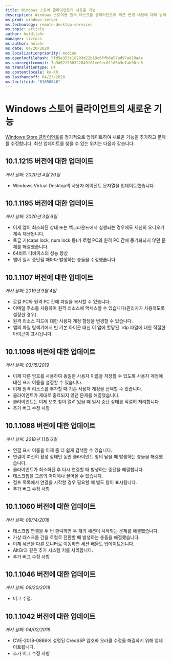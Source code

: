 ```yaml
---
title: Windows 스토어 클라이언트의 새로운 기능
description: Windows 스토어용 원격 데스크톱 클라이언트의 최근 변경 내용에 대해 알아봅니다.
ms.prod: windows-server
ms.technology: remote-desktop-services
ms.topic: article
author: heidilohr
manager: lizross
ms.author: helohr
ms.date: 04/20/2020
ms.localizationpriority: medium
ms.openlocfilehash: 5fd9e353c18293d22b18c6ffb6a57ad97a819a4a
ms.sourcegitcommit: 3a3d62f938322849f81ee9ec01186b3e7ab90fe0
ms.translationtype: HT
ms.contentlocale: ko-KR
ms.lasthandoff: 04/23/2020
ms.locfileid: "81650046"
---
```

# <a name="whats-new-in-the-windows-store-client"></a>Windows 스토어 클라이언트의 새로운 기능

[Windows Store 클라이언트](windows.md)를 정기적으로 업데이트하여 새로운 기능을 추가하고 문제를 수정합니다. 최신 업데이트를 찾을 수 있는 위치는 다음과 같습니다.

## <a name="updates-for-version-1011215"></a>10.1.1215 버전에 대한 업데이트

*게시 날짜: 2020년 4월 20일*

- Windows Virtual Desktop의 사용자 에이전트 문자열을 업데이트했습니다.

## <a name="updates-for-version-1011195"></a>10.1.1195 버전에 대한 업데이트

*게시 날짜: 2020년 3월 6일*

- 이제 앱이 최소화된 상태 또는 백그라운드에서 실행되는 경우에도 세션의 오디오가 계속 재생됩니다.
- 토글 키(caps lock, num lock 등)가 로컬 PC와 원격 PC 간에 동기화되지 않던 문제를 해결했습니다.
- 64비트 디바이스의 성능 향상
- 앱이 일시 중단될 때마다 발생하는 충돌을 수정했습니다.

## <a name="updates-for-version-1011107"></a>10.1.1107 버전에 대한 업데이트

*게시 날짜: 2019년 9월 4일*

- 로컬 PC와 원격 PC 간에 파일을 복사할 수 있습니다.
- 이메일 주소를 사용하여 원격 리소스에 액세스할 수 있습니다(관리자가 사용하도록 설정한 경우).
- 원격 리소스 피드에 대한 사용자 계정 할당을 변경할 수 있습니다.
- 앱의 파일 탐색기에서 빈 기본 아이콘 대신 이 앱에 할당된 .rdp 파일에 대한 적절한 아이콘이 표시됩니다.

## <a name="updates-for-version-1011098"></a>10.1.1098 버전에 대한 업데이트

*게시 날짜: 03/15/2019*

- 이제 다른 암호를 사용하여 동일한 사용자 이름을 저장할 수 있도록 사용자 계정에 대한 표시 이름을 설정할 수 있습니다.
- 이제 원격 리소스를 추가할 때 기존 사용자 계정을 선택할 수 있습니다.
- 클라이언트가 제대로 종료되지 않던 문제를 해결했습니다.
- 클라이언트는 이제 보조 창이 열려 있을 때 일시 중단 상태를 적절히 처리합니다.
- 추가 버그 수정 사항

## <a name="updates-for-version-1011088"></a>10.1.1088 버전에 대한 업데이트

*게시 날짜: 2018년 11월 6일*

- 연결 표시 이름을 이제 좀 더 쉽게 검색할 수 있습니다.
- 연결이 여전히 활성 상태인 동안 클라이언트 창의 닫을 때 발생하는 충돌을 해결했습니다.
- 클라이언트가 최소화된 후 다시 연결할 때 발생하는 중단을 해결합니다.
- 데스크톱을 그룹의 어디에나 끌어올 수 있습니다.
- 점프 목록에서 연결을 시작할 경우 필요할 때 별도 창이 표시됩니다.
- 추가 버그 수정 사항

## <a name="updates-for-version-1011060"></a>10.1.1060 버전에 대한 업데이트

*게시 날짜: 09/14/2018*

- 데스크톱 연결을 두 번 클릭하면 두 개의 세션이 시작되는 문제를 해결했습니다.
- 가상 데스크톱 간을 로컬로 전환할 때 발생하는 충돌을 해결했습니다.
- 이제 세션을 다른 모니터로 이동하면 세션 배율도 업데이트됩니다.
- AltGr과 같은 추가 시스템 키를 처리합니다.
- 추가 버그 수정 사항

## <a name="updates-for-version-1011046"></a>10.1.1046 버전에 대한 업데이트

*게시 날짜: 06/20/2018*

- 버그 수정.

## <a name="updates-for-version-1011042"></a>10.1.1042 버전에 대한 업데이트

*게시 날짜: 04/02/2018*

- CVE-2018-0886에 설명된 CredSSP 암호화 오라클 수정을 해결하기 위해 업데이트됩니다.
- 추가 버그 수정 사항
